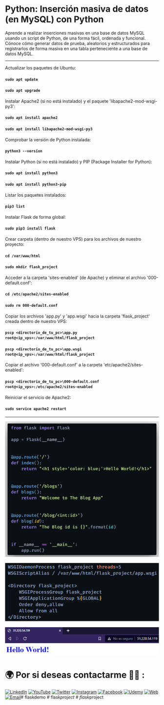 # Python: Inserción masiva de datos (en MySQL) con Python

Aprende a realizar inserciones masivas en una base de datos MySQL usando un script de Python, de una forma fácil, ordenada y funcional. Cónoce cómo generar datos de prueba, aleatorios y estructurados para registrarlos de forma masiva en una tabla perteneciente a una base de datos MySQL.

<hr/>

Actualizar los paquetes de Ubuntu:

#### `sudo apt update`
#### `sudo apt upgrade`

Instalar Apache2 (si no está instalado) y el paquete 'libapache2-mod-wsgi-py3':

#### `sudo apt install apache2`
#### `sudo apt install libapache2-mod-wsgi-py3`

Comprobar la versión de Python instalada:

#### `python3 --version`

Instalar Python (si no está instalado) y PIP (Package Installer for Python):

#### `sudo apt install python3`
#### `sudo apt install python3-pip`

Listar los paquetes instalados:

#### `pip3 list`

Instalar Flask de forma global:

#### `sudo pip3 install flask`

Crear carpeta (dentro de nuestro VPS) para los archivos de nuestro proyecto:

#### `cd /var/www/html`
#### `sudo mkdir flask_project`

Acceder a la carpeta 'sites-enabled' (de Apache) y eliminar el archivo '000-default.conf':

#### `cd /etc/apache2/sites-enabled`
#### `sudo rm 000-default.conf`

Copiar los archivos 'app.py' y 'app.wsgi' hacia la carpeta 'flask_project' creada dentro de nuestro VPS:

#### `pscp <directorio_de_tu_pc>\app.py root@<ip_vps>:/var/www/html/flask_project`

#### `pscp <directorio_de_tu_pc>\app.wsgi root@<ip_vps>:/var/www/html/flask_project`

Copiar el archivo '000-default.conf' a la carpeta 'etc/apache2/sites-enabled':

#### `pscp <directorio_de_tu_pc>\000-default.conf root@<ip_vps>:/etc/apache2/sites-enabled`

Reiniciar el servicio de Apache2:

#### `sudo service apache2 restart`

<hr/>

![](./preview1.png)
<br/><br/>
![](./preview2.PNG)
<br/><br/>
![](./preview3.PNG)

# 🌍 Por si deseas contactarme 👨‍💻 :

[![LinkedIn](https://img.shields.io/badge/LinkedIn-Oscar_Garcia-0077B5?style=for-the-badge&logo=linkedin&logoColor=white&labelColor=101010)](https://pe.linkedin.com/in/uskokrum2010)
[![YouTube](https://img.shields.io/badge/YouTube-UskoKruM2010-FF0000?style=for-the-badge&logo=youtube&logoColor=white&labelColor=101010)](https://youtube.com/uskokrum2010)
[![Twitter](https://img.shields.io/badge/Twitter-@uskokrum2010-1DA1F2?style=for-the-badge&logo=twitter&logoColor=white&labelColor=101010)](https://twitter.com/uskokrum2010)
[![Instagram](https://img.shields.io/badge/Instagram-@uskokrum2010-E4405F?style=for-the-badge&logo=instagram&logoColor=white&labelColor=101010)](https://instagram.com/uskokrum2010)
[![Facebook](https://img.shields.io/badge/Facebook-@uskokrum2010-1877F2?style=for-the-badge&logo=facebook&logoColor=white&labelColor=101010)](https://facebook.com/uskokrum2010)
[![Udemy](https://img.shields.io/badge/Udemy-Oscar_Garcia-EC5252?style=for-the-badge&logo=udemy&logoColor=white&labelColor=101010)](https://www.udemy.com/course/sql-para-administracion-de-bases-de-datos-con-mysql/)
[![Web](https://img.shields.io/badge/My_Website-uskokrum2010.com-14a1f0?style=for-the-badge&logo=dev.to&logoColor=white&labelColor=101010)](https://uskokrum2010.com)
[![Email](https://img.shields.io/badge/uskokrum2010@gmail.com-mi_email_personal-D14836?style=for-the-badge&logo=gmail&logoColor=white&labelColor=101010)](mailto:uskokrum2010@gmail.com)#   f l a s k d e m o 
 
 #   f l a s k _ p r o j e c t 
 
 #   f l a s k _ p r o j e c t 
 
 